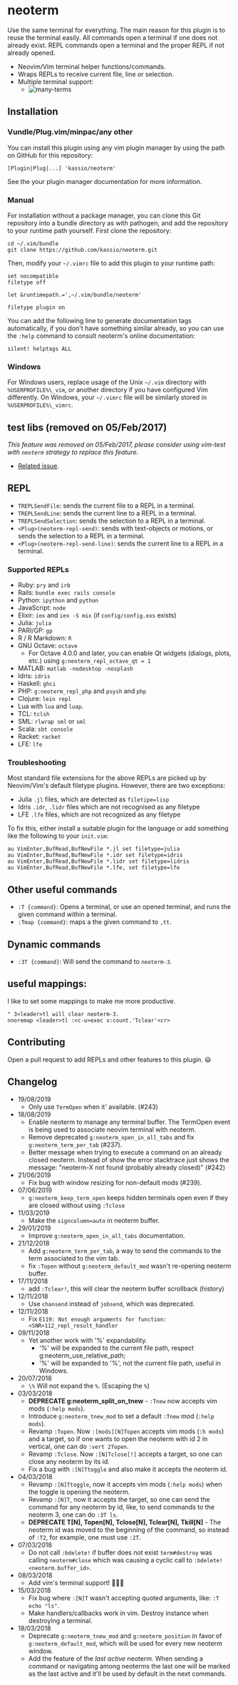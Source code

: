 # neoterm

Use the same terminal for everything. The main reason for this plugin is to
reuse the terminal easily. All commands open a terminal if one does not already
exist. REPL commands open a terminal and the proper REPL if not already opened.

- Neovim/Vim terminal helper functions/commands.
- Wraps REPLs to receive current file, line or selection.
- Multiple terminal support:
  - ![many-terms](https://cloud.githubusercontent.com/assets/120483/8921869/fe459572-34b1-11e5-93c9-c3b6f3b44719.gif)

## Installation

### Vundle/Plug.vim/minpac/any other

You can install this plugin using any vim plugin manager by using the path on
GitHub for this repository:

```vim
[Plugin|Plug|...] 'kassio/neoterm'
```

See the your plugin manager documentation for more information.

### Manual

For installation without a package manager, you can clone this Git repository
into a bundle directory as with pathogen, and add the repository to your
runtime path yourself. First clone the repository:

```console
cd ~/.vim/bundle
git clone https://github.com/kassio/neoterm.git
```

Then, modify your `~/.vimrc` file to add this plugin to your runtime path:

```vim
set nocompatible
filetype off

let &runtimepath.=',~/.vim/bundle/neoterm'

filetype plugin on
```

You can add the following line to generate documentation tags automatically,
if you don't have something similar already, so you can use the `:help` command
to consult neoterm's online documentation:

```vim
silent! helptags ALL
```

### Windows

For Windows users, replace usage of the Unix `~/.vim` directory with
`%USERPROFILE%\_vim`, or another directory if you have configured
Vim differently. On Windows, your `~/.vimrc` file will be similarly
stored in `%USERPROFILE%\_vimrc`.

## test libs (removed on 05/Feb/2017)

*This feature was removed on 05/Feb/2017, please consider using vim-test with
`neoterm` strategy to replace this feature.*

- [Related issue](https://github.com/kassio/neoterm/issues/123).

## REPL

* `TREPLSendFile`: sends the current file to a REPL in a terminal.
* `TREPLSendLine`: sends the current line to a REPL in a terminal.
* `TREPLSendSelection`: sends the selection to a REPL in a terminal.
* `<Plug>(neoterm-repl-send)`: sends with text-objects or motions, or sends the
  selection to a REPL in a terminal.
* `<Plug>(neoterm-repl-send-line)`: sends the current line to a REPL in a
  terminal.

### Supported REPLs

* Ruby: `pry` and `irb`
* Rails: `bundle exec rails console`
* Python: `ipython` and `python`
* JavaScript: `node`
* Elixir: `iex` and `iex -S mix` (if `config/config.exs` exists)
* Julia: `julia`
* PARI/GP: `gp`
* R / R Markdown: `R`
* GNU Octave: `octave`
  * For Octave 4.0.0 and later, you can enable Qt widgets (dialogs, plots, etc.)
    using `g:neoterm_repl_octave_qt = 1`
* MATLAB: `matlab -nodesktop -nosplash`
* Idris: `idris`
* Haskell: `ghci`
* PHP: `g:neoterm_repl_php` and `psysh` and `php`
* Clojure: `lein repl`
* Lua with `lua` and `luap`.
* TCL: `tclsh`
* SML: `rlwrap sml` or `sml`
* Scala: `sbt console`
* Racket: `racket`
* LFE: `lfe`

### Troubleshooting

Most standard file extensions for the above REPLs are picked up by Neovim/Vim's
default filetype plugins. However, there are two exceptions:
* Julia `.jl` files, which are detected as `filetipe=lisp`
* Idris `.idr`, `.lidr` files which are not recognised as any filetype
* LFE `.lfe` files, which are not recognized as any filetype

To fix this, either install a suitable plugin for the language or add something like
the following to your `init.vim`:
```viml
au VimEnter,BufRead,BufNewFile *.jl set filetype=julia
au VimEnter,BufRead,BufNewFile *.idr set filetype=idris
au VimEnter,BufRead,BufNewFile *.lidr set filetype=lidris
au VimEnter,BufRead,BufNewFile *.lfe, set filetype=lfe
```

## Other useful commands

* `:T {command}`: Opens a terminal, or use an opened terminal, and runs the
                  given command within a terminal.
* `:Tmap {command}`: maps a the given command to `,tt`.

## Dynamic commands

* `:3T {command}`: Will send the command to `neoterm-3`.

## useful mappings:

I like to set some mappings to make me more productive.

```viml
" 3<leader>tl will clear neoterm-3.
nnoremap <leader>tl :<c-u>exec v:count.'Tclear'<cr>
```

## Contributing

Open a pull request to add REPLs and other features to this plugin. :smiley:

## Changelog

* 19/08/2019
  - Only use `TermOpen` when it' available. (\#243)
* 18/08/2019
  - Enable neoterm to manage any terminal buffer. The TermOpen event is being
    used to associate neovim terminal with neoterm.
  - Remove deprecated `g:neoterm_open_in_all_tabs` and fix
    `g:neoterm_term_per_tab` (\#237).
  - Better message when trying to execute a command on an already closed
    neoterm. Instead of show the error stacktrace just shows the message:
    "neoterm-X not found (probably already closed)" (\#242)
* 21/06/2019
  - Fix bug with window resizing for non-default mods (\#239).
* 07/06/2019
  - `g:neoterm_keep_term_open` keeps hidden terminals open even if they are
    closed without using `:Tclose`
* 11/03/2019
  - Make the `signcolumn=auto` in neoterm buffer.
* 29/01/2019
  - Improve `g:neoterm_open_in_all_tabs` documentation.
* 21/12/2018
  - Add `g:neoterm_term_per_tab`, a way to send the commands to the term
    associated to the vim tab.
  - fix `:Topen` without `g:neoterm_default_mod` wasn't re-opening neoterm
    buffer.
* 17/11/2018
  - add `:Tclear!`, this will clear the neoterm buffer scrollback (history)
* 12/11/2018
  - Use `chansend` instead of `jobsend`, which was deprecated.
* 12/11/2018
  - Fix `E119: Not enough arguments for function: <SNR>112_repl_result_handler`
* 09/11/2018
  - Yet another work with '%' expandability.
    - '%' will be expanded to the current file path, respect g:neoterm_use_relative_path;
    - '\%' will be expanded to '%', not the current file path, useful in Windows.
* 20/07/2018
  - `\%` Will not expand the `%`. (Escaping the `%`)
* 03/03/2018
  - **DEPRECATE g:neoterm_split_on_tnew** - `:Tnew` now accepts vim mods (`:help mods`).
  - Introduce `g:neoterm_tnew_mod` to set a default `:Tnew` mod (`:help mods`).
  - Revamp `:Topen`. Now `:[mods][N]Topen` accepts vim mods (`:h mods`) and a
    target, so if one wants to open the neoterm with id 2 in vertical, one can
    do `:vert 2Topen`.
  - Revamp `:Tclose`. Now `:[N]Tclose[!]` accepts a target, so one can close any
    neoterm by its id.
  - Fix a bug with `:[N]Ttoggle` and also make it accepts the neoterm id.
* 04/03/2018
  - Revamp `:[N]Ttoggle`, now it accepts vim mods (`:help mods`) when the toggle
    is opening the neoterm.
  - Revamp `:[N]T`, now it accepts the target, so one can send the command for
    any neoterm by id, like, to send commands to the neoterm 3, one can do
     `:3T ls`.
  - **DEPRECATE T[N], Topen[N], Tclose[N], Tclear[N], Tkill[N]** - The neoterm
    id was moved to the beginning of the command, so instead of `:T2`, for
    example, one must use `:2T`.
* 07/03/2018
  - Do not call `:bdelete!` if buffer does not exist `term#destroy` was calling
    `neoterm#close` which was causing a cyclic call to `:bdelete!
    <neoterm.buffer_id>`.
* 08/03/2018
  - Add vim's terminal support! 🎉🎉🎉
* 15/03/2018
  - Fix bug where `:[N]T` wasn't accepting quoted arguments, like:
    `:T echo "ls"`.
  - Make handlers/callbacks work in vim. Destroy instance when destroying a
    terminal.
* 18/03/2018
  - Deprecate `g:neoterm_tnew_mod` and `g:neoterm_position` in favor of
    `g:neoterm_default_mod`, which will be used for every new neoterm window.
  - Add the feature of the _last active_ neoterm. When sending a command or
    navigating among neoterms the last one will be marked as the last active and
    it'll be used by default in the next commands.
